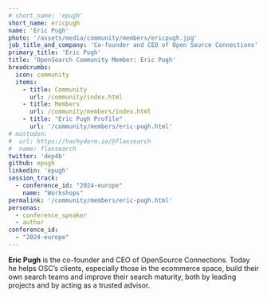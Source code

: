 ```yaml
---
# short_name: 'epugh'
short_name: ericpugh
name: 'Eric Pugh'
photo: '/assets/media/community/members/ericpugh.jpg'
job_title_and_company: 'Co-founder and CEO of Open Source Connections'
primary_title: 'Eric Pugh'
title: 'OpenSearch Community Member: Eric Pugh'
breadcrumbs:
  icon: community
  items:
    - title: Community
      url: /community/index.html
    - title: Members
      url: /community/members/index.html
    - title: "Eric Pugh Profile"
      url: '/community/members/eric-pugh.html'
# mastodon:
#  url: https://hachyderm.io/@flaxsearch
#  name: flaxsearch
twitter: 'dep4b'
github: epugh
linkedin: 'epugh'
session_track:
  - conference_id: "2024-europe"
    name: "Workshops"
permalink: '/community/members/eric-pugh.html'
personas:
  - conference_speaker
  - author
conference_id:
  - "2024-europe"
---
```


**Eric Pugh** is the co-founder and CEO of OpenSource Connections. Today he helps OSC’s clients, especially those in the ecommerce space, build their own search teams and improve their search maturity, both by leading projects and by acting as a trusted advisor.
